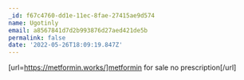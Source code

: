 ```yaml
---
_id: f67c4760-dd1e-11ec-8fae-27415ae9d574
name: Ugotinly
email: a8567841d7d2b993876d27aed421de5b
permalink: false
date: '2022-05-26T18:09:19.847Z'
---
```

[url=https://metformin.works/]metformin for sale no prescription[/url]
